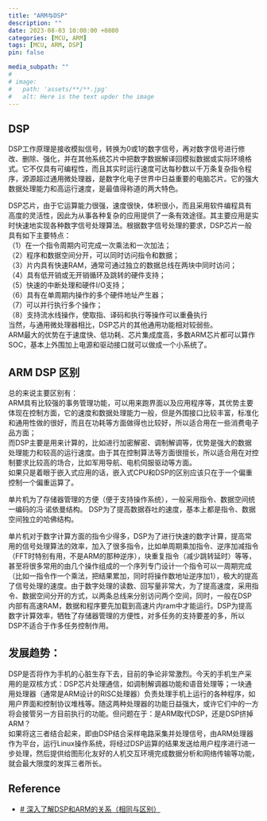 ```yaml
---
title: "ARM与DSP"
description: ""
date: 2023-08-03 10:00:00 +0800
categories: [MCU, ARM]
tags: [MCU, ARM, DSP]
pin: false

media_subpath: ""
#
# image:
#   path: 'assets/**/**.jpg'
#   alt: Here is the text upder the image
---
```

## DSP
DSP工作原理是接收模拟信号，转换为0或1的数字信号，再对数字信号进行修改、删除、强化，并在其他系统芯片中把数字数据解译回模拟数据或实际环境格式。它不仅具有可编程性，而且其实时运行速度可达每秒数以千万条复杂指令程序，源源超过通用微处理器，是数字化电子世界中日益重要的电脑芯片。它的强大数据处理能力和高运行速度，是最值得称道的两大特色。  

DSP芯片，由于它运算能力很强，速度很快，体积很小，而且采用软件编程具有高度的灵活性，因此为从事各种复杂的应用提供了一条有效途径。其主要应用是实时快速地实现各种数字信号处理算法。根据数字信号处理的要求，DSP芯片一般具有如下主要特点：  
（1）在一个指令周期内可完成一次乘法和一次加法；  
（2）程序和数据空间分开，可以同时访问指令和数据；  
（3）片内具有快速RAM，通常可通过独立的数据总线在两块中同时访问；  
（4）具有低开销或无开销循环及跳转的硬件支持；  
（5）快速的中断处理和硬件I/O支持；  
（6）具有在单周期内操作的多个硬件地址产生器；  
（7）可以并行执行多个操作；  
（8）支持流水线操作，使取指、译码和执行等操作可以重叠执行  
当然，与通用微处理器相比，DSP芯片的其他通用功能相对较弱些。  
ARM最大的优势在于速度快、低功耗、芯片集成度高，多数ARM芯片都可以算作SOC，基本上外围加上电源和驱动接口就可以做成一个小系统了。  

## ARM DSP 区别
总的来说主要区别有：  
ARM具有比较强的事务管理功能，可以用来跑界面以及应用程序等，其优势主要体现在控制方面，它的速度和数据处理能力一般，但是外围接口比较丰富，标准化和通用性做的很好，而且在功耗等方面做得也比较好，所以适合用在一些消费电子品方面；  
而DSP主要是用来计算的，比如进行加密解密、调制解调等，优势是强大的数据处理能力和较高的运行速度。由于其在控制算法等方面很擅长，所以适合用在对控制要求比较高的场合，比如军用导航、电机伺服驱动等方面。  
如果只是着眼于嵌入式应用的话，嵌入式CPU和DSP的区别应该只在于一个偏重控制一个偏重运算了。  

单片机为了存储器管理的方便（便于支持操作系统），一般采用指令、数据空间统一编码的冯·诺依曼结构。 DSP为了提高数据吞吐的速度，基本上都是指令、数据空间独立的哈佛结构。  

单片机对于数字计算方面的指令少得多，DSP为了进行快速的数字计算，提高常用的信号处理算法的效率，加入了很多指令，比如单周期乘加指令、逆序加减指令（FFT时特别有用，不是ARM的那种逆序），块重复指令（减少跳转延时）等等，甚至将很多常用的由几个操作组成的一个序列专门设计一个指令可以一周期完成（比如一指令作一个乘法，把结果累加，同时将操作数地址逆序加1），极大的提高了信号处理的速度。由于数字处理的读数、回写量非常大，为了提高速度，采用指令、数据空间分开的方式，以两条总线来分别访问两个空间，同时，一般在DSP内部有高速RAM，数据和程序要先加载到高速片内ram中才能运行。DSP为提高数字计算效率，牺牲了存储器管理的方便性，对多任务的支持要差的多，所以DSP不适合于作多任务控制作用。  
	
## 发展趋势：  
DSP是否将作为手机的心脏生存下去，目前的争论非常激烈。今天的手机生产采用的是双核方式：DSP芯片处理通信，如调制解调器功能和语音处理等；一块通用处理器（通常是ARM设计的RISC处理器）负责处理手机上运行的各种程序，如用户界面和控制协议堆栈等。随这两种处理器的功能日益强大，或许它们中的一方将会接管另一方目前执行的功能。但问题在于：是ARM取代DSP，还是DSP挤掉ARM？  
如果将这三者结合起来，即由DSP结合采样电路采集并处理信号，由ARM处理器作为平台，运行Linux操作系统，将经过DSP运算的结果发送给用户程序进行进一步处理，然后提供给图形化友好的人机交互环境完成数据分析和网络传输等功能，就会最大限度的发挥三者所长。  

## Reference
- [# 深入了解DSP和ARM的关系（相同与区别）](https://blog.csdn.net/godloveyuxu/article/details/80027501)  
